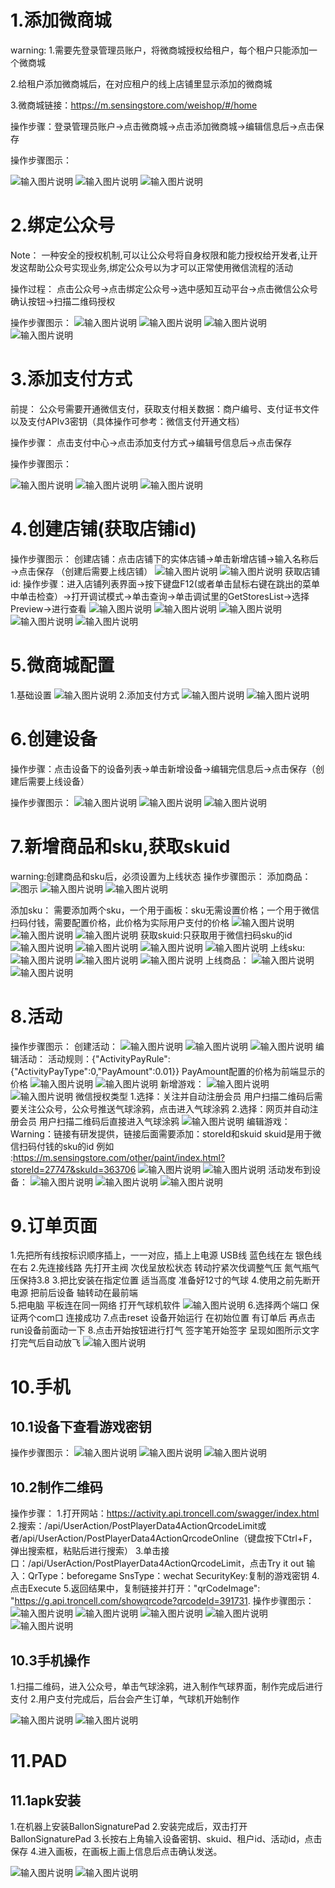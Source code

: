 # 1.添加微商城
warning:
1.需要先登录管理员账户，将微商城授权给租户，每个租户只能添加一个微商城

2.给租户添加微商城后，在对应租户的线上店铺里显示添加的微商城

3.微商城链接：https://m.sensingstore.com/weishop/#/home

操作步骤：登录管理员账户→点击微商城→点击添加微商城→编辑信息后→点击保存

操作步骤图示：

![输入图片说明](https://images.gitee.com/uploads/images/2021/0426/115309_7859e688_8867015.png "屏幕截图.png")
![输入图片说明](https://images.gitee.com/uploads/images/2021/0426/115615_c6176821_8867015.png "屏幕截图.png")
![输入图片说明](https://images.gitee.com/uploads/images/2021/0426/120014_2b23e564_8867015.png "屏幕截图.png")

# 2.绑定公众号
Note：
一种安全的授权机制,可以让公众号将自身权限和能力授权给开发者,让开发这帮助公众号实现业务,绑定公众号以为才可以正常使用微信流程的活动

操作过程：
点击公众号→点击绑定公众号→选中感知互动平台→点击微信公众号确认按钮→扫描二维码授权

操作步骤图示：
![输入图片说明](https://images.gitee.com/uploads/images/2021/0426/131631_add58a02_8867015.png "屏幕截图.png")
![输入图片说明](https://images.gitee.com/uploads/images/2021/0426/132055_5b6c4a14_8867015.png "屏幕截图.png")
![输入图片说明](https://images.gitee.com/uploads/images/2021/0426/132231_428e06a8_8867015.png "屏幕截图.png")
![输入图片说明](https://images.gitee.com/uploads/images/2021/0426/132309_0111f773_8867015.png "屏幕截图.png")

# 3.添加支付方式
前提：
公众号需要开通微信支付，获取支付相关数据：商户编号、支付证书文件以及支付APIv3密钥（具体操作可参考：微信支付开通文档）

操作步骤：
点击支付中心→点击添加支付方式→编辑号信息后→点击保存

操作步骤图示：

![输入图片说明](https://images.gitee.com/uploads/images/2021/0426/140811_c97d41bf_8867015.png "屏幕截图.png")
![输入图片说明](https://images.gitee.com/uploads/images/2021/0426/141127_6d7295c8_8867015.png "屏幕截图.png")
![输入图片说明](https://images.gitee.com/uploads/images/2021/0426/142215_138dd4f2_8867015.png "屏幕截图.png")

# 4.创建店铺(获取店铺id)
操作步骤图示：
创建店铺：点击店铺下的实体店铺→单击新增店铺→输入名称后→点击保存 （创建后需要上线店铺）
![输入图片说明](https://images.gitee.com/uploads/images/2021/1105/162938_47a601c6_8867015.png "屏幕截图.png")
![输入图片说明](https://images.gitee.com/uploads/images/2021/0510/164751_aeabf4e6_8867015.png "屏幕截图.png")
获取店铺id:
操作步骤：进入店铺列表界面→按下键盘F12(或者单击鼠标右键在跳出的菜单中单击检查）→打开调试模式→单击查询→单击调试里的GetStoresList→选择Preview→进行查看
![输入图片说明](https://images.gitee.com/uploads/images/2021/0511/102019_e746ba2b_8867015.png "屏幕截图.png")
![输入图片说明](https://images.gitee.com/uploads/images/2021/0511/102113_34a184db_8867015.png "屏幕截图.png")
![输入图片说明](https://images.gitee.com/uploads/images/2021/0511/102242_3c54d24b_8867015.png "屏幕截图.png")
![输入图片说明](https://images.gitee.com/uploads/images/2021/0520/093334_57520338_8867015.png "屏幕截图.png")
![输入图片说明](https://images.gitee.com/uploads/images/2021/0520/093013_48c7c739_8867015.png "屏幕截图.png")

# 5.微商城配置
1.基础设置
![输入图片说明](https://images.gitee.com/uploads/images/2021/1105/163048_fafb3c96_8867015.png "屏幕截图.png")
2.添加支付方式
![输入图片说明](https://images.gitee.com/uploads/images/2021/0508/135222_8004b860_8867015.png "屏幕截图.png")
![输入图片说明](https://images.gitee.com/uploads/images/2021/0618/093722_5d710ba5_8867015.png "屏幕截图.png")

# 6.创建设备
操作步骤：点击设备下的设备列表→单击新增设备→编辑完信息后→点击保存（创建后需要上线设备）

操作步骤图示：
![输入图片说明](https://images.gitee.com/uploads/images/2021/0510/163411_f96f1ff5_8867015.png "屏幕截图.png")
![输入图片说明](https://images.gitee.com/uploads/images/2021/0510/163814_39282518_8867015.png "屏幕截图.png")
![输入图片说明](https://images.gitee.com/uploads/images/2021/0510/164105_285d666b_8867015.png "屏幕截图.png")

# 7.新增商品和sku,获取skuid
warning:创建商品和sku后，必须设置为上线状态
操作步骤图示：
添加商品：
![图示](https://images.gitee.com/uploads/images/2021/0511/103845_03fbccec_8867015.png "屏幕截图.png")
![输入图片说明](https://images.gitee.com/uploads/images/2021/0511/104305_cc257a8d_8867015.png "屏幕截图.png")
![输入图片说明](https://images.gitee.com/uploads/images/2021/0511/104348_e3397034_8867015.png "屏幕截图.png")

添加sku：
需要添加两个sku，一个用于画板：sku无需设置价格；一个用于微信扫码付钱，需要配置价格，此价格为实际用户支付的价格
![输入图片说明](https://images.gitee.com/uploads/images/2021/0511/104606_05e44472_8867015.png "屏幕截图.png")
![输入图片说明](https://images.gitee.com/uploads/images/2021/0511/104744_ad892e56_8867015.png "屏幕截图.png")
![输入图片说明](https://images.gitee.com/uploads/images/2021/1029/114546_a5e19858_8867015.png "屏幕截图.png")
获取skuid:只获取用于微信扫码sku的id
![输入图片说明](https://images.gitee.com/uploads/images/2021/0511/105539_83cab517_8867015.png "屏幕截图.png")
![输入图片说明](https://images.gitee.com/uploads/images/2021/0511/105748_46caa21f_8867015.png "屏幕截图.png")
![输入图片说明](https://images.gitee.com/uploads/images/2021/0511/110326_8c5a0c13_8867015.png "屏幕截图.png")
![输入图片说明](https://images.gitee.com/uploads/images/2021/0520/092824_bd9f2738_8867015.png "屏幕截图.png")
上线sku:
![输入图片说明](https://images.gitee.com/uploads/images/2021/0508/164005_24b0ce3b_8867015.png "屏幕截图.png")
![输入图片说明](https://images.gitee.com/uploads/images/2021/0508/164513_db16b4d5_8867015.png "屏幕截图.png")
![输入图片说明](https://images.gitee.com/uploads/images/2021/0508/164616_3969dace_8867015.png "屏幕截图.png")
上线商品：
![输入图片说明](https://images.gitee.com/uploads/images/2021/0508/152117_b6340c39_8867015.png "屏幕截图.png")
![输入图片说明](https://images.gitee.com/uploads/images/2021/0508/152401_cd1428bb_8867015.png "屏幕截图.png")

# 8.活动
操作步骤图示：
创建活动：
![输入图片说明](https://images.gitee.com/uploads/images/2021/0511/110614_5321d95e_8867015.png "屏幕截图.png")
![输入图片说明](https://images.gitee.com/uploads/images/2021/0511/112643_7dd2b84f_8867015.png "屏幕截图.png")
![输入图片说明](https://images.gitee.com/uploads/images/2021/0511/112715_d885bd1e_8867015.png "屏幕截图.png")
编辑活动：
活动规则：{"ActivityPayRule":{"ActivityPayType":0,"PayAmount":0.01}}
PayAmount配置的价格为前端显示的价格
![输入图片说明](https://images.gitee.com/uploads/images/2021/0511/113005_2465a1f7_8867015.png "屏幕截图.png")
![输入图片说明](https://images.gitee.com/uploads/images/2021/0511/113946_5036910a_8867015.png "屏幕截图.png")
新增游戏：
![输入图片说明](https://images.gitee.com/uploads/images/2021/0511/113005_2465a1f7_8867015.png "屏幕截图.png")
![输入图片说明](https://images.gitee.com/uploads/images/2021/0511/115048_375ae7ec_8867015.png "屏幕截图.png")
微信授权类型
1.选择：关注并自动注册会员    用户扫描二维码后需要关注公众号，公众号推送气球涂鸦，点击进入气球涂鸦
2.选择：网页并自动注册会员    用户扫描二维码后直接进入气球涂鸦
![输入图片说明](https://images.gitee.com/uploads/images/2021/0511/132339_72904923_8867015.png "屏幕截图.png")
编辑游戏：
Warning：链接有研发提供，链接后面需要添加：storeId和skuid   skuid是用于微信扫码付钱的sku的id
  例如 :https://m.sensingstore.com/other/paint/index.html?storeId=27747&skuId=363706
![输入图片说明](https://images.gitee.com/uploads/images/2021/0511/132725_af4e6aff_8867015.png "屏幕截图.png")
![输入图片说明](https://images.gitee.com/uploads/images/2021/1028/141029_62cadafa_8867015.png "屏幕截图.png")
活动发布到设备：
![输入图片说明](https://images.gitee.com/uploads/images/2021/0511/133857_fc36bfa3_8867015.png "屏幕截图.png")
![输入图片说明](https://images.gitee.com/uploads/images/2021/0511/134002_94167406_8867015.png "屏幕截图.png")
![输入图片说明](https://images.gitee.com/uploads/images/2021/0511/134120_9361c8e4_8867015.png "屏幕截图.png")

# 9.订单页面
1.先把所有线按标识顺序插上，一一对应，插上上电源  USB线 蓝色线在左 银色线在右 
2.先连接线路 先打开主阀   次伐呈放松状态   转动拧紧次伐调整气压   氮气瓶气压保持3.8
3.把比安装在指定位置 适当高度   准备好12寸的气球
4.使用之前先断开电源  把前后设备 轴转动在最前端  
5.把电脑 平板连在同一网络 打开气球机软件
![输入图片说明](https://foruda.gitee.com/images/1660038527098817425/屏幕截图.png "屏幕截图.png")
6.选择两个端口 保证两个com口 连接成功
7.点击reset 设备开始运行 在初始位置 有订单后 再点击 run设备前面动一下 
8.点击开始按钮进行打气 签字笔开始签字 呈现如图所示文字  打完气后自动放飞
![输入图片说明](https://foruda.gitee.com/images/1660038542764199966/屏幕截图.png "屏幕截图.png")

# 10.手机
## 10.1设备下查看游戏密钥
操作步骤图示：
![输入图片说明](https://images.gitee.com/uploads/images/2021/0511/134802_1d95da0d_8867015.png "屏幕截图.png")
![输入图片说明](https://images.gitee.com/uploads/images/2021/0511/135001_c706a255_8867015.png "屏幕截图.png")
![输入图片说明](https://images.gitee.com/uploads/images/2021/0511/135032_6f2eb012_8867015.png "屏幕截图.png")

## 10.2制作二维码
操作步骤：
1.打开网站：https://activity.api.troncell.com/swagger/index.html
2.搜索：/api/UserAction/PostPlayerData4ActionQrcodeLimit或者/api/UserAction/PostPlayerData4ActionQrcodeOnline（键盘按下Ctrl+F，弹出搜索框，粘贴后进行搜索）
3.单击接口：/api/UserAction/PostPlayerData4ActionQrcodeLimit，点击Try it out
输入：QrType：beforegame    SnsType：wechat    SecurityKey:复制的游戏密钥
4.点击Execute
5.返回结果中，复制链接并打开："qrCodeImage": "https://g.api.troncell.com/showqrcode?qrcodeId=391731.
操作步骤图示：
![输入图片说明](https://images.gitee.com/uploads/images/2021/0511/135715_96fb2d29_8867015.png "屏幕截图.png")
![输入图片说明](https://images.gitee.com/uploads/images/2021/0511/142103_e3d7a9f7_8867015.png "屏幕截图.png")
![输入图片说明](https://images.gitee.com/uploads/images/2021/0511/142748_5c0ce468_8867015.png "屏幕截图.png")
![输入图片说明](https://images.gitee.com/uploads/images/2021/0511/142935_9ad039b9_8867015.png "屏幕截图.png")
![输入图片说明](https://images.gitee.com/uploads/images/2021/0520/104913_7ac86a01_8867015.png "屏幕截图.png")


## 10.3手机操作
1.扫描二维码，进入公众号，单击气球涂鸦，进入制作气球界面，制作完成后进行支付
2.用户支付完成后，后台会产生订单，气球机开始制作

![输入图片说明](https://foruda.gitee.com/images/1660035271952411305/屏幕截图.png "屏幕截图.png")
![输入图片说明](https://foruda.gitee.com/images/1660035283717320984/屏幕截图.png "屏幕截图.png")

# 11.PAD 
## 11.1apk安装
1.在机器上安装BallonSignaturePad
2.安装完成后，双击打开BallonSignaturePad
3.长按右上角输入设备密钥、skuid、租户id、活动id，点击保存
4.进入画板，在画板上画上信息后点击确认发送。

![输入图片说明](https://foruda.gitee.com/images/1660035224384223580/屏幕截图.png "屏幕截图.png")
![输入图片说明](https://foruda.gitee.com/images/1660035237119446641/屏幕截图.png "屏幕截图.png")
